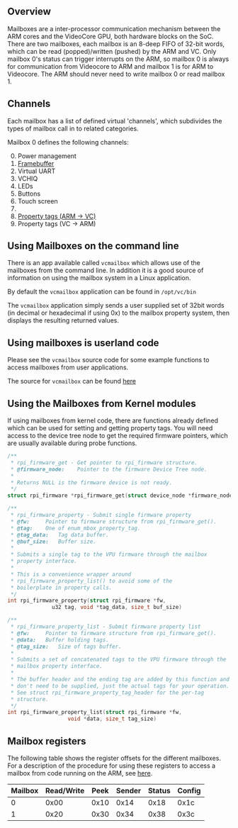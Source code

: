 ## Overview

Mailboxes are a inter-processor communication mechanism between the ARM cores and the VideoCore GPU, both hardware blocks on the SoC.
There are two mailboxes, each mailbox is an 8-deep FIFO of 32-bit words, which can be read (popped)/written (pushed) by the ARM and VC.
Only mailbox 0's status can trigger interrupts on the ARM, so mailbox 0 is always for communication from Videocore to ARM and mailbox 1 is for ARM to Videocore. The ARM should never need to write mailbox 0 or read mailbox 1.

## Channels

Each mailbox has a list of defined virtual 'channels', which subdivides the types of mailbox call in to related categories. 

Mailbox 0 defines the following channels:

0. Power management
1. [Framebuffer](framebuffer.md)
2. Virtual UART
3. VCHIQ
4. LEDs
5. Buttons
6. Touch screen
7.
8. [Property tags (ARM -> VC)](propertiesARM-VC.md)
9. Property tags (VC -> ARM)


## Using Mailboxes on the command line

There is an app available called `vcmailbox` which allows use of the mailboxes from the command line. In addition it is a good source of information on using the mailbox system in a Linux application.

By default the `vcmailbox` application can be found in `/opt/vc/bin`

The `vcmailbox` application simply sends a user supplied set of 32bit words (in decimal or hexadecimal if using 0x) to the mailbox property system, then displays the resulting returned values. 

## Using mailboxes is userland code

Please see the `vcmailbox` source code for some example functions to access mailboxes from user applications.

The source for `vcmailbox` can  be found [here](https://github.com/raspberrypi/userland/blob/master/host_applications/linux/apps/vcmailbox/vcmailbox.c)

## Using the Mailboxes from Kernel modules

If using mailboxes from kernel code, there are functions already defined which can be used for setting and getting property tags. You will need access to the device tree node to get the required firmware pointers, which are usually available during probe functions. 

````C
/**
 * rpi_firmware_get - Get pointer to rpi_firmware structure.
 * @firmware_node:    Pointer to the firmware Device Tree node.
 *
 * Returns NULL is the firmware device is not ready.
 */
struct rpi_firmware *rpi_firmware_get(struct device_node *firmware_node)
````
````C
/**
 * rpi_firmware_property - Submit single firmware property
 * @fw:		Pointer to firmware structure from rpi_firmware_get().
 * @tag:	One of enum_mbox_property_tag.
 * @tag_data:	Tag data buffer.
 * @buf_size:	Buffer size.
 *
 * Submits a single tag to the VPU firmware through the mailbox
 * property interface.
 *
 * This is a convenience wrapper around
 * rpi_firmware_property_list() to avoid some of the
 * boilerplate in property calls.
 */
int rpi_firmware_property(struct rpi_firmware *fw,
			  u32 tag, void *tag_data, size_t buf_size)
````
````C
/**
 * rpi_firmware_property_list - Submit firmware property list
 * @fw:		Pointer to firmware structure from rpi_firmware_get().
 * @data:	Buffer holding tags.
 * @tag_size:	Size of tags buffer.
 *
 * Submits a set of concatenated tags to the VPU firmware through the
 * mailbox property interface.
 *
 * The buffer header and the ending tag are added by this function and
 * don't need to be supplied, just the actual tags for your operation.
 * See struct rpi_firmware_property_tag_header for the per-tag
 * structure.
 */
int rpi_firmware_property_list(struct rpi_firmware *fw,
			       void *data, size_t tag_size)
````

## Mailbox registers

The following table shows the register offsets for the different mailboxes. For a description of the procedure for using these registers to access a mailbox from code running on the ARM, see [here](accessing.md).

| Mailbox | Read/Write | Peek | Sender | Status | Config |
| ------- | ---------- | ---- | ------ | ------ | ------ |
| 0 | 0x00 | 0x10 | 0x14 | 0x18 | 0x1c |
| 1 | 0x20 | 0x30 | 0x34 | 0x38 | 0x3c |

